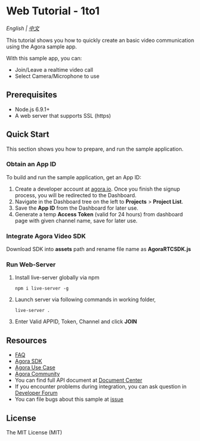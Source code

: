 # Web Tutorial - 1to1

*English | [中文](README.zh.md)*

This tutorial shows you how to quickly create an basic video communication using the Agora sample app.

With this sample app, you can:

- Join/Leave a realtime video call
- Select Camera/Microphone to use

## Prerequisites

- Node.js 6.9.1+
- A web server that supports SSL (https)

## Quick Start

This section shows you how to prepare, and run the sample application.

### Obtain an App ID

To build and run the sample application, get an App ID:
1. Create a developer account at [agora.io](https://dashboard.agora.io/signin/). Once you finish the signup process, you will be redirected to the Dashboard.
2. Navigate in the Dashboard tree on the left to **Projects** > **Project List**.
3. Save the **App ID** from the Dashboard for later use.
4. Generate a temp **Access Token** (valid for 24 hours) from dashboard page with given channel name, save for later use.


### Integrate Agora Video SDK

Download SDK into **assets** path and rename file name as **AgoraRTCSDK.js**

### Run Web-Server

1. Install live-server globally via npm
    ```
    npm i live-server -g
    ```
2. Launch server via following commands in working folder,
    ```
    live-server .
    ```
3. Enter Valid APPID, Token, Channel and click **JOIN**

## Resources

- [FAQ](https://docs.agora.io/cn/faq)
- [Agora SDK](Github:https://github.com/AgoraIO)
- [Agora Use Case](Github:https://github.com/AgoraIO-usecase)
- [Agora Community](Github:https://github.com/AgoraIO-Community)
- You can find full API document at [Document Center](https://docs.agora.io/en/)
- If you encounter problems during integration, you can ask question in [Developer Forum](https://rtcdeveloper.com/)
- You can file bugs about this sample at [issue](https://github.com/AgoraIO/Basic-Video-Call/issues)

## License

The MIT License (MIT)
